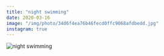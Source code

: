 ```yaml
---
title: "night swimming"
date: 2020-03-16
image: "/img/photo/34d6f4ea76b46fecd0ffc9068afdbedd.jpg"
instagram: true
---
```


![night swimming](/img/photo/34d6f4ea76b46fecd0ffc9068afdbedd.jpg)

